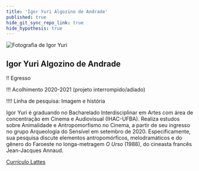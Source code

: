 ```yaml
---
title: 'Igor Yuri Algozino de Andrade'
published: true
hide_git_sync_repo_link: true
hide_hypothesis: true
---
```


![Fotografia de Igor Yuri](../../imgs/IgorYuri.jpg?resize=400&classes=center,s-circle)

## Igor Yuri Algozino de Andrade

!! Egresso

!!! Acolhimento 2020-2021 (projeto interrompido/adiado)

!!!! Linha de pesquisa: Imagem e história

Igor Yuri é graduando no Bacharelado Interdisciplinar em Artes com área de concentração em Cinema e Audiovisual (IHAC-UFBA). Realiza estudos sobre Animalidade e Antropomorfismo no Cinema, a partir de seu ingresso no grupo Arqueologia do Sensível em setembro de 2020. Especificamente, sua pesquisa discute elementos antropomórficos, melodramáticos e do gênero do Faroeste no longa-metragem *O Urso* (1988), do cineasta francês Jean-Jacques Annaud.

[Currículo Lattes](http://lattes.cnpq.br/4743920635620908?classes=btn,btn-primary,btn-lg&target=_blank)